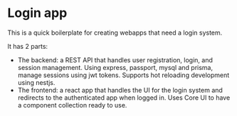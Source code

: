 # Login app
This is a quick boilerplate for creating webapps that need a login system.

It has 2 parts:
* The backend: a REST API that handles user registration, login, and session management. Using express, passport, mysql and prisma, manage sessions using jwt tokens. Supports hot reloading development using nestjs.
* The frontend: a react app that handles the UI for the login system and redirects to the authenticated app when logged in. Uses Core UI to have a component collection ready to use.